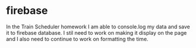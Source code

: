 # firebase
In the Train Scheduler homework I am able to console.log my data and save it to firebase database. I stil need to work on making it display on the page and I also need to continue to work on formatting the time.
